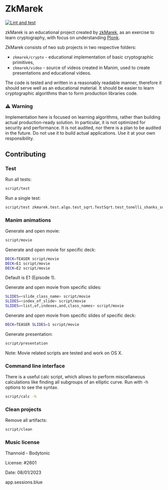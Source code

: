 # ZkMarek

[![Lint and test](https://github.com/marekkirejczyk/elliptic_curves_video/actions/workflows/lint_and_test.yml/badge.svg)](https://github.com/marekkirejczyk/elliptic_curves_video/actions/workflows/lint_and_test.yml)

zkMarek is an educational project created by [zkMarek](https://twitter.com/zkmarek), as an exercise to learn cryptography, with focus on understanding [Plonk](https://vitalik.ca/general/2019/09/22/plonk.html).


ZkMarek consists of two sub projects in two respective folders:
* `zkmarek/crypto` - educational implementation of basic cryptographic primitives,
* `zkmarek/video` - source of videos created in Manim, used to create presentations and educational videos.

The code is tested and written in a reasonably readable manner, therefore it should serve well as an educational material. It should be easier to learn cryptographic algorithms than to form production libraries code.

### ⚠️ Warning

Implementation here is focused on learning algorithms, rather than building actual production-ready solution. In particular, it is not optimized for security and performance. It is not audited, nor there is a plan to be audited in the future. Do not use it to build actual applications. Use it at your own responsibility.

## Contributing

### Test

Run all tests:

```sh
script/test
```

Run a single test:

```sh
script/test zkmarek.test.algo.test_sqrt.TestSqrt.test_tonelli_shanks_sqrt_none
```

### Manim animations
Generate and open movie:

```sh
script/movie
```

Generate and open movie for specific deck:
```sh
DECK=TEASER script/movie
DECK=E1 script/movie
DECK=E2 script/movie
```

Default is E1 (Episode 1).

Generate and open movie from specific slides:
```sh
SLIDES=<slide_class_name> script/movie
SLIDES=<index_of_slide> script/movie
SLIDES=<list,of,indexes,and,class_names> script/movie
```

Generate and open movie from specific slides of specific deck:
```sh
DECK=TEASER SLIDES=1 script/movie
```


Generate presentation:

```sh
script/presentation
```

Note: Movie related scripts are tested and work on OS X.

### Command line interface

There is a useful calc script, which allows to perform miscellaneous calculations like finding all subgroups of an elliptic curve. Run with -h options to see the syntax.

```sh
script/calc -h
```

### Clean projects
Remove all artifacts:

```sh
script/clean
```

### Music license

Thannoid - Bodytonic

License: #2601

Date: 08/01/2023

app.sessions.blue

